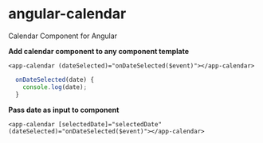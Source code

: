 # angular-calendar
Calendar Component for Angular

**Add calendar component to any component template**

```angular
<app-calendar (dateSelected)="onDateSelected($event)"></app-calendar>
```
```typescript
  onDateSelected(date) {
    console.log(date);
  }
```

**Pass date as input to component**
```angular
<app-calendar [selectedDate]="selectedDate" (dateSelected)="onDateSelected($event)"></app-calendar>
```
